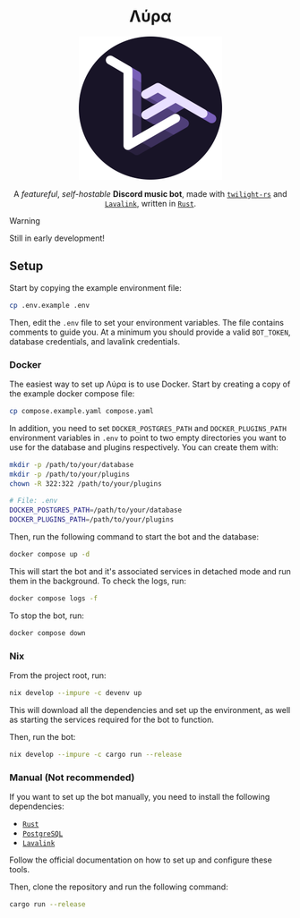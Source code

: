 <div align="center">

# **Λύρα**

<img src="assets/lyra2-X.png"  width="256">

A *featureful*, *self-hostable* **Discord music bot**, made with [`twilight-rs`](https://twilight.rs/) and [`Lavalink`](https://github.com/freyacodes/Lavalink), written in [`Rust`](https://www.rust-lang.org/).

</div>

> [!WARNING]
> Still in early development!

## Setup

Start by copying the example environment file:

```bash
cp .env.example .env
```

Then, edit the `.env` file to set your environment variables. The file contains comments to guide you. At a minimum you should provide a valid `BOT_TOKEN`, database credentials, and lavalink credentials.

### Docker

The easiest way to set up Λύρα is to use Docker. Start by creating a copy of the example docker compose file:

```bash
cp compose.example.yaml compose.yaml
```

In addition, you need to set `DOCKER_POSTGRES_PATH` and `DOCKER_PLUGINS_PATH` environment variables in `.env` to point to two empty directories you want to use for the database and plugins respectively. You can create them with:

```bash
mkdir -p /path/to/your/database
mkdir -p /path/to/your/plugins
chown -R 322:322 /path/to/your/plugins
```

```bash
# File: .env
DOCKER_POSTGRES_PATH=/path/to/your/database
DOCKER_PLUGINS_PATH=/path/to/your/plugins
```

Then, run the following command to start the bot and the database:

```bash
docker compose up -d
```
This will start the bot and it's associated services in detached mode and run them in the background. To check the logs, run:

```bash
docker compose logs -f
```

To stop the bot, run:

```bash
docker compose down
```

### Nix

From the project root, run:

```bash
nix develop --impure -c devenv up
```

This will download all the dependencies and set up the environment, as well as starting the services required for the bot to function.

Then, run the bot:

```bash
nix develop --impure -c cargo run --release
```

### Manual (Not recommended)

If you want to set up the bot manually, you need to install the following dependencies:

- [`Rust`](https://www.rust-lang.org/tools/install)
- [`PostgreSQL`](https://www.postgresql.org/download/)
- [`Lavalink`](https://lavalink.dev/getting-started/index.html)

Follow the official documentation on how to set up and configure these tools.

Then, clone the repository and run the following command:

```bash
cargo run --release
```
